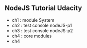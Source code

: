 ## NodeJS   Tutorial Udacity

- ch1 : module System
- ch2 : test console nodeJS-p1
- ch3 : test console nodeJS-p2
- ch4 : core modules
- ch4